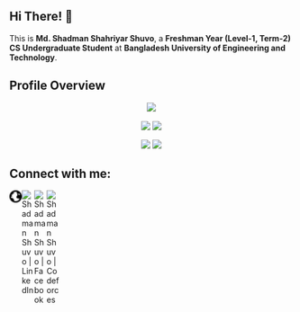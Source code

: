

<!--
**ShadmanSShuvo/ShadmanSShuvo** is a ✨ _special_ ✨ repository because its `README.md` (this file) appears on your GitHub profile.

Here are some ideas to get you started:

- 🔭 I’m currently working on ...
- 🌱 I’m currently learning ...
- 👯 I’m looking to collaborate on ...
- 🤔 I’m looking for help with ...
- 💬 Ask me about ...
- 📫 How to reach me: ...
- 😄 Pronouns: ...
- ⚡ Fun fact: ...
-->


## Hi There! 👋

<!-- ![](https://komarev.com/ghpvc/?username=BRAINIAC2677&color=brightgreen) -->
<!--
**sadat-hossain-01/sadat-hossain-01** is a ✨ _special_ ✨ repository because its `README.md` (this file) appears on your GitHub profile.
Here are some ideas to get you started:

-->

This is **Md. Shadman Shahriyar Shuvo**, a **Freshman Year (Level-1, Term-2) CS Undergraduate Student** at **Bangladesh University of Engineering and Technology**.

## Profile Overview

<div align="center">
  
![](http://github-profile-summary-cards.vercel.app/api/cards/profile-details?username=ShadmanSShuvo&theme=onedark)

![](http://github-profile-summary-cards.vercel.app/api/cards/repos-per-language?username=ShadmanSShuvo&theme=onedark) ![](http://github-profile-summary-cards.vercel.app/api/cards/most-commit-language?username=ShadmanSShuvo&theme=onedark)

![](http://github-profile-summary-cards.vercel.app/api/cards/stats?username=ShadmanSShuvo&theme=onedark) ![](http://github-profile-summary-cards.vercel.app/api/cards/productive-time?username=ShadmanSShuvo&theme=onedark&utcOffset=8)

</div>

<!--
![](https://komarev.com/ghpvc/?username=BRAINIAC2677&color=brightgreen)
### Hi there 👋

This is Asif Azad. Currently a CSE undergrad at Bangladesh University of Engineering and Technology. I am simple, curious and want to acquaint myself with everything that intrigue me.


- :star: Pseudo Name: *BRAINIAC77*
- :computer: I just love problem solving and competitive programming. :blue_heart:
- :boom: I am also interested in web development.
- 🔭 I’m currently working on _Who Knows_ :wink:
- 🌱 I’m currently learning everything. :laughing:
- 💬 Ask me about _Not anything_ :smile_cat:


<div display=flex justify-content=center>
  <img height=200 align="center" src="https://streak-stats.demolab.com/?user=BRAINIAC2677&theme=dark" />  
</div>

<br>

<div display=flex justify-content=center>
  <img height=200 align="center" src="https://github-readme-stats.vercel.app/api?username=BRAINIAC2677&theme=onedark" />
  <img height=200 align="center" src="https://github-readme-stats.vercel.app/api/top-langs?username=BRAINIAC2677&layout=compact&langs_count=8&card_width=320&theme=onedark" />
</div>
-->

## Connect with me:

[<img align="left" alt="Shadman Shuvo" width="22px" src="https://raw.githubusercontent.com/iconic/open-iconic/master/svg/globe.svg" />][website]
[<img align="left" alt="Shadman Shuvo | LinkedIn" width="22px" src="https://cdn.jsdelivr.net/npm/simple-icons@v3/icons/linkedin.svg" />][linkedin]
[<img align="left" alt="Shadman Shuvo | Facebook" width="22px" src="https://cdn.jsdelivr.net/npm/simple-icons@v3/icons/facebook.svg" />][facebook]
[<img align="left" alt="Shadman Shuvo | Codeforces" width="22px" src="https://cdn.jsdelivr.net/npm/simple-icons@v3/icons/codeforces.svg" />][codeforces]

<br />
<!-- 
## My Programming Performances

| Competition Name|2020|2021| 2022 | 2023 |
| :----------------------------------------------------------------------------------------------------------------------------------------------------- | :-------------------------------------------------------------------------------------------: | :----------------------------------------------------------------------------: | :--: | :--: |
| <img width="120px" src="https://www.hmc.edu/about-hmc/wp-content/uploads/sites/2/2019/01/icpc19.png" /> <br /> ICPC                                |  -  | Dhaka Regionals Preliminary <br /> Team : BUET_StormBreaker <br /> Rank: 34/1324 |  -   |  -   |
| <img width="120px" src="https://upload.wikimedia.org/wikipedia/commons/6/69/Google_Code_Jam.gif" /> <br /> Google CodeJam | Qualification Round: <br/> Rank: 36148 | - |  - | - |
| <img width="120px" src="https://raw.githubusercontent.com/sbrodehl/Hashcode2k20/master/HashCode2020.png"/> <br />Google Hashcode| - |         StormBreaker <br /> Rank:2658/10724 <br /> Country Rank: 23rd | -  |  -   |
| <img width="120px" src="https://scontent.fdac23-1.fna.fbcdn.net/v/t1.6435-9/136412646_155717656350653_7942200701783552032_n.jpg?_nc_cat=104&ccb=1-3&_nc_sid=825194&_nc_ohc=C8nM2ddBo4EAX82tG4l&_nc_ht=scontent.fdac23-1.fna&oh=7902d6b124e85ec163b85a1710494b1f&oe=609D6455" /> <br />Google KickStart Best Rank | Rank: 529 <br/> in Round F  | -  |  -   |  -   |
| <img width="120px" src="https://upload.wikimedia.org/wikipedia/commons/9/97/Facebook_Hacker_Cup.png" /> <br />Facebook HackerCup | Round 1 <br /> Rank:1,844/13,820 | - |  -   |  -   |
| <img width="120px" src="https://it-edu.com/sites/default/files/codeforceslogo.png" /> <br />CF Max Rank|  1752 <br /> ![](https://img.shields.io/badge/-Expert-3262a8?style=flat)  |  -  |  -   |  -   |
-->

[website]: https://github.com/ShadmanSShuvo
[facebook]: https://www.facebook.com/ShadmanSShuvo
[codeforces]: https://codeforces.com/profile/ShadmanSShuvo
[linkedin]: https://www.linkedin.com/in/sdmnsvo/
